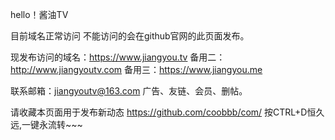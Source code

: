 hello！酱油TV

目前域名正常访问  不能访问的会在github官网的此页面发布。

现发布访问的域名：https://www.jiangyou.tv 
备用二：http://www.jiangyoutv.com
备用三：https://www.jiangyou.me

联系邮箱：jiangyoutv@163.com 广告、友链、会员、删帖。

请收藏本页面用于发布新动态 https://github.com/coobbb/com/ 按CTRL+D恒久远,一键永流转~~~ 
                                                                                     
